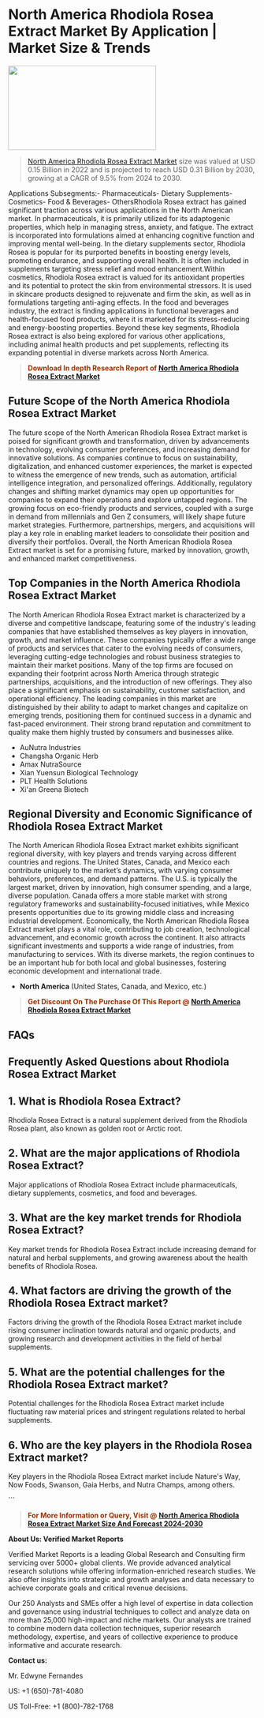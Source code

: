 <p><h1>North America Rhodiola Rosea Extract Market By Application | Market Size & Trends</h1><p><img class="aligncenter size-medium wp-image-105565" src="https://ffe5etoiles.com/wp-content/uploads/2025/01/MST7-300x171.png" alt="" width="300" height="171" /></p><blockquote><p><a href="https://www.verifiedmarketreports.com/download-sample/?rid=501269&utm_source=Github-NA&utm_medium=377" target="_blank">North America Rhodiola Rosea Extract Market</a> size was valued at USD 0.15 Billion in 2022 and is projected to reach USD 0.31 Billion by 2030, growing at a CAGR of 9.5% from 2024 to 2030.</p></blockquote>Applications Subsegments:- Pharmaceuticals- Dietary Supplements- Cosmetics- Food & Beverages- OthersRhodiola Rosea extract has gained significant traction across various applications in the North American market. In pharmaceuticals, it is primarily utilized for its adaptogenic properties, which help in managing stress, anxiety, and fatigue. The extract is incorporated into formulations aimed at enhancing cognitive function and improving mental well-being. In the dietary supplements sector, Rhodiola Rosea is popular for its purported benefits in boosting energy levels, promoting endurance, and supporting overall health. It is often included in supplements targeting stress relief and mood enhancement.Within cosmetics, Rhodiola Rosea extract is valued for its antioxidant properties and its potential to protect the skin from environmental stressors. It is used in skincare products designed to rejuvenate and firm the skin, as well as in formulations targeting anti-aging effects. In the food and beverages industry, the extract is finding applications in functional beverages and health-focused food products, where it is marketed for its stress-reducing and energy-boosting properties. Beyond these key segments, Rhodiola Rosea extract is also being explored for various other applications, including animal health products and pet supplements, reflecting its expanding potential in diverse markets across North America.</p><blockquote><p><span style="color: #993300;"><strong>Download In depth Research Report of <a href="https://www.verifiedmarketreports.com/download-sample/?rid=501269&utm_source=Github-NA&utm_medium=377">North America Rhodiola Rosea Extract Market</a></strong></span></p></blockquote><h2>Future Scope of the North America Rhodiola Rosea Extract Market</h2><p>The future scope of the North American Rhodiola Rosea Extract market is poised for significant growth and transformation, driven by advancements in technology, evolving consumer preferences, and increasing demand for innovative solutions. As companies continue to focus on sustainability, digitalization, and enhanced customer experiences, the market is expected to witness the emergence of new trends, such as automation, artificial intelligence integration, and personalized offerings. Additionally, regulatory changes and shifting market dynamics may open up opportunities for companies to expand their operations and explore untapped regions. The growing focus on eco-friendly products and services, coupled with a surge in demand from millennials and Gen Z consumers, will likely shape future market strategies. Furthermore, partnerships, mergers, and acquisitions will play a key role in enabling market leaders to consolidate their position and diversify their portfolios. Overall, the North American Rhodiola Rosea Extract market is set for a promising future, marked by innovation, growth, and enhanced market competitiveness.</p><h2>Top Companies in the North America Rhodiola Rosea Extract Market</h2><p>The North American Rhodiola Rosea Extract market is characterized by a diverse and competitive landscape, featuring some of the industry's leading companies that have established themselves as key players in innovation, growth, and market influence. These companies typically offer a wide range of products and services that cater to the evolving needs of consumers, leveraging cutting-edge technologies and robust business strategies to maintain their market positions. Many of the top firms are focused on expanding their footprint across North America through strategic partnerships, acquisitions, and the introduction of new offerings. They also place a significant emphasis on sustainability, customer satisfaction, and operational efficiency. The leading companies in this market are distinguished by their ability to adapt to market changes and capitalize on emerging trends, positioning them for continued success in a dynamic and fast-paced environment. Their strong brand reputation and commitment to quality make them highly trusted by consumers and businesses alike.</p><p><ul><li>AuNutra Industries </li><li> Changsha Organic Herb </li><li> Amax NutraSource </li><li> Xian Yuensun Biological Technology </li><li> PLT Health Solutions </li><li> Xi'an Greena Biotech</li></ul></p><h2>Regional Diversity and Economic Significance of Rhodiola Rosea Extract Market</h2><p>The North American Rhodiola Rosea Extract market exhibits significant regional diversity, with key players and trends varying across different countries and regions. The United States, Canada, and Mexico each contribute uniquely to the market’s dynamics, with varying consumer behaviors, preferences, and demand patterns. The U.S. is typically the largest market, driven by innovation, high consumer spending, and a large, diverse population. Canada offers a more stable market with strong regulatory frameworks and sustainability-focused initiatives, while Mexico presents opportunities due to its growing middle class and increasing industrial development. Economically, the North American Rhodiola Rosea Extract market plays a vital role, contributing to job creation, technological advancement, and economic growth across the continent. It also attracts significant investments and supports a wide range of industries, from manufacturing to services. With its diverse markets, the region continues to be an important hub for both local and global businesses, fostering economic development and international trade.</p><ul> <li><strong>North America</strong> (United States, Canada, and Mexico, etc.)</li></ul><blockquote><p><span style="color: #993300;"><strong>Get Discount On The Purchase Of This Report @ <a href="https://www.verifiedmarketreports.com/ask-for-discount/?rid=501269&utm_source=Github-NA&utm_medium=377">North America Rhodiola Rosea Extract Market</a></strong></span></p></blockquote><h2>FAQs</h2><p> <h2>Frequently Asked Questions about Rhodiola Rosea Extract Market</h1> <h2>1. What is Rhodiola Rosea Extract?</div><div></h2> <p>Rhodiola Rosea Extract is a natural supplement derived from the Rhodiola Rosea plant, also known as golden root or Arctic root.</p> <h2>2. What are the major applications of Rhodiola Rosea Extract?</div><div></h2> <p>Major applications of Rhodiola Rosea Extract include pharmaceuticals, dietary supplements, cosmetics, and food and beverages.</p> <h2>3. What are the key market trends for Rhodiola Rosea Extract?</div><div></h2> <p>Key market trends for Rhodiola Rosea Extract include increasing demand for natural and herbal supplements, and growing awareness about the health benefits of Rhodiola Rosea.</p> <h2>4. What factors are driving the growth of the Rhodiola Rosea Extract market?</div><div></h2> <p>Factors driving the growth of the Rhodiola Rosea Extract market include rising consumer inclination towards natural and organic products, and growing research and development activities in the field of herbal supplements.</p> <h2>5. What are the potential challenges for the Rhodiola Rosea Extract market?</div><div></h2> <p>Potential challenges for the Rhodiola Rosea Extract market include fluctuating raw material prices and stringent regulations related to herbal supplements.</p> <h2>6. Who are the key players in the Rhodiola Rosea Extract market?</div><div></h2> <p>Key players in the Rhodiola Rosea Extract market include Nature's Way, Now Foods, Swanson, Gaia Herbs, and Nutra Champs, among others.</p> <!-- more FAQs and answers can be added here --></body></html>```</p><blockquote><p><span style="color: #993300;"><strong>For More Information or Query, Visit @ <a href="https://www.verifiedmarketreports.com/product/rhodiola-rosea-extract-market-size-and-forecast/">North America Rhodiola Rosea Extract Market Size And Forecast 2024-2030</a></strong></span></p></blockquote><p><strong>About Us: Verified Market Reports</strong></p><p>Verified Market Reports is a leading Global Research and Consulting firm servicing over 5000+ global clients. We provide advanced analytical research solutions while offering information-enriched research studies. We also offer insights into strategic and growth analyses and data necessary to achieve corporate goals and critical revenue decisions.</p><p>Our 250 Analysts and SMEs offer a high level of expertise in data collection and governance using industrial techniques to collect and analyze data on more than 25,000 high-impact and niche markets. Our analysts are trained to combine modern data collection techniques, superior research methodology, expertise, and years of collective experience to produce informative and accurate research.</p><p><strong>Contact us:</strong></p><p>Mr. Edwyne Fernandes</p><p>US: +1 (650)-781-4080</p><p>US Toll-Free: +1 (800)-782-1768</p>
